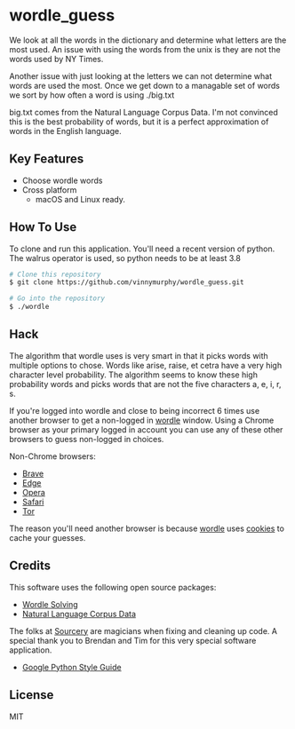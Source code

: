 # wordle_guess

We look at all the words in the dictionary and determine what letters are the most used.  An issue with using the words from the unix is they are not the words used by NY Times.

Another issue with just looking at the letters we can not determine what words are used the most.  Once we get down to a managable set of
words we sort by how often a word is using ./big.txt

big.txt comes from the Natural Language Corpus Data.  I'm not convinced this is the best probability of words, but it is a perfect approximation of words in the English language.

## Key Features

* Choose wordle words
* Cross platform
  - macOS and Linux ready.

## How To Use

To clone and run this application.  You'll need a recent version of python.  The walrus operator is used, so python needs to be at least 3.8

```bash
# Clone this repository
$ git clone https://github.com/vinnymurphy/wordle_guess.git

# Go into the repository
$ ./wordle

```

## Hack

The algorithm that wordle uses is very smart in that it picks words with multiple options to chose.  Words like arise, raise, et cetra have a very high character level probability. The algorithm seems to know these high probability words and picks words that are not the five characters a, e, i, r, s.

If you're logged into wordle and close to being incorrect 6 times use another browser to get a non-logged in [wordle](https://www.nytimes.com/games/wordle/index.html) window.  Using a Chrome browser as your primary logged in account you can use any of these other browsers to guess non-logged in choices.  

Non-Chrome browsers:

- [Brave](https://brave.com/)
- [Edge](https://www.microsoft.com/en-us/edge/download)
- [Opera](https://www.opera.com/)
- [Safari](https://www.apple.com/safari/)
- [Tor](https://www.torproject.org/download/)

The reason you'll need another browser is because [wordle](https://www.nytimes.com/games/wordle/index.html) uses [cookies](https://www.w3schools.com/js/js_cookies.asp) to cache your guesses.  

## Credits

This software uses the following open source packages:

- [Wordle Solving](https://www.inspiredpython.com/article/solving-wordle-puzzles-with-basic-python)
- [Natural Language Corpus Data](https://norvig.com/ngrams/)

The folks at [Sourcery](https://sourcery.ai/) are magicians when fixing and cleaning up code. A special thank you to Brendan and Tim for this very special software application.

- [Google Python Style Guide](https://sourcery.ai/blog/gpsg-sourcery-core/)


## License

MIT

